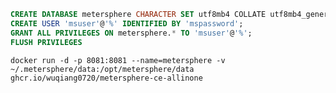 ```sql
CREATE DATABASE metersphere CHARACTER SET utf8mb4 COLLATE utf8mb4_general_ci;
CREATE USER 'msuser'@'%' IDENTIFIED BY 'mspassword';
GRANT ALL PRIVILEGES ON metersphere.* TO 'msuser'@'%';
FLUSH PRIVILEGES
```
`docker run -d -p 8081:8081 --name=metersphere -v ~/.metersphere/data:/opt/metersphere/data ghcr.io/wuqiang0720/metersphere-ce-allinone`
